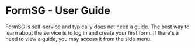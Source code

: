 # FormSG - User Guide

FormSG is self-service and typically does not need a guide. The best way to learn about the service is to log in and create your first form. If there's a need to view a guide, you may access it from the side menu.
